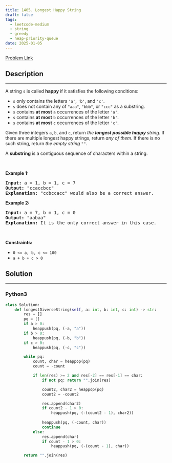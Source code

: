 ```yaml
---
title: 1405. Longest Happy String
draft: false
tags: 
  - leetcode-medium
  - string
  - greedy
  - heap-priority-queue
date: 2025-01-05
---
```


[Problem Link](https://leetcode.com/problems/longest-happy-string/)

## Description

---
<p>A string <code>s</code> is called <strong>happy</strong> if it satisfies the following conditions:</p>

<ul>
	<li><code>s</code> only contains the letters <code>&#39;a&#39;</code>, <code>&#39;b&#39;</code>, and <code>&#39;c&#39;</code>.</li>
	<li><code>s</code> does not contain any of <code>&quot;aaa&quot;</code>, <code>&quot;bbb&quot;</code>, or <code>&quot;ccc&quot;</code> as a substring.</li>
	<li><code>s</code> contains <strong>at most</strong> <code>a</code> occurrences of the letter <code>&#39;a&#39;</code>.</li>
	<li><code>s</code> contains <strong>at most</strong> <code>b</code> occurrences of the letter <code>&#39;b&#39;</code>.</li>
	<li><code>s</code> contains <strong>at most</strong> <code>c</code> occurrences of the letter <code>&#39;c&#39;</code>.</li>
</ul>

<p>Given three integers <code>a</code>, <code>b</code>, and <code>c</code>, return <em>the <strong>longest possible happy </strong>string</em>. If there are multiple longest happy strings, return <em>any of them</em>. If there is no such string, return <em>the empty string </em><code>&quot;&quot;</code>.</p>

<p>A <strong>substring</strong> is a contiguous sequence of characters within a string.</p>

<p>&nbsp;</p>
<p><strong class="example">Example 1:</strong></p>

<pre>
<strong>Input:</strong> a = 1, b = 1, c = 7
<strong>Output:</strong> &quot;ccaccbcc&quot;
<strong>Explanation:</strong> &quot;ccbccacc&quot; would also be a correct answer.
</pre>

<p><strong class="example">Example 2:</strong></p>

<pre>
<strong>Input:</strong> a = 7, b = 1, c = 0
<strong>Output:</strong> &quot;aabaa&quot;
<strong>Explanation:</strong> It is the only correct answer in this case.
</pre>

<p>&nbsp;</p>
<p><strong>Constraints:</strong></p>

<ul>
	<li><code>0 &lt;= a, b, c &lt;= 100</code></li>
	<li><code>a + b + c &gt; 0</code></li>
</ul>


## Solution

---
### Python3
``` py title='longest-happy-string'
class Solution:
    def longestDiverseString(self, a: int, b: int, c: int) -> str:
        res = []
        pq = []
        if a > 0:
            heappush(pq, (-a, "a"))
        if b > 0:
            heappush(pq, (-b, "b"))
        if c > 0:
            heappush(pq, (-c, "c"))

        while pq:
            count, char = heappop(pq)
            count = -count

            if len(res) >= 2 and res[-2] == res[-1] == char:
                if not pq: return "".join(res)

                count2, char2 = heappop(pq)
                count2 = -count2

                res.append(char2)
                if count2 - 1 > 0:
                    heappush(pq, (-(count2 - 1), char2))
                
                heappush(pq, (-count, char))
                continue
            else:
                res.append(char)
                if count - 1 > 0:
                    heappush(pq, (-(count - 1), char))

        return "".join(res)
```

